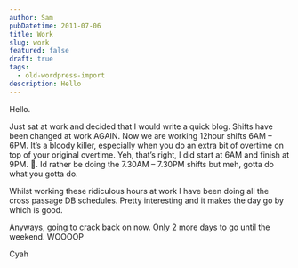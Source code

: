 ```yaml
---
author: Sam
pubDatetime: 2011-07-06
title: Work
slug: work
featured: false
draft: true
tags:
  - old-wordpress-import
description: Hello
---
```


Hello. 

Just sat at work and decided that I would write a quick blog. Shifts have been changed at work AGAIN. Now we are working 12hour shifts 6AM – 6PM. It’s a bloody killer, especially when you do an extra bit of overtime on top of your original overtime. Yeh, that’s right, I did start at 6AM and finish at 9PM. . Id rather be doing the 7.30AM – 7.30PM shifts but meh, gotta do what you gotta do. 

Whilst working these ridiculous hours at work I have been doing all the cross passage DB schedules. Pretty interesting and it makes the day go by which is good. 

Anyways, going to crack back on now. Only 2 more days to go until the weekend. WOOOOP

Cyah